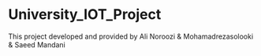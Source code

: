 # University_IOT_Project
This project developed and provided by Ali Noroozi &amp; Mohamadrezasolooki &amp; Saeed Mandani
